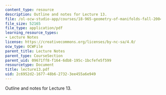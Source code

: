 ```yaml
---
content_type: resource
description: Outline and notes for Lecture 13.
file: /ol-ocw-studio-app/courses/18-965-geometry-of-manifolds-fall-2004/2c6952d2167748b627323ee455a6e949_lecture13.pdf
file_size: 52165
file_type: application/pdf
learning_resource_types:
- Lecture Notes
license: https://creativecommons.org/licenses/by-nc-sa/4.0/
ocw_type: OCWFile
parent_title: Lecture Notes
parent_type: CourseSection
parent_uid: 09671ff8-f164-6db8-195c-1bcfefe5f599
resourcetype: Document
title: lecture13.pdf
uid: 2c6952d2-1677-48b6-2732-3ee455a6e949
---
```

Outline and notes for Lecture 13.
